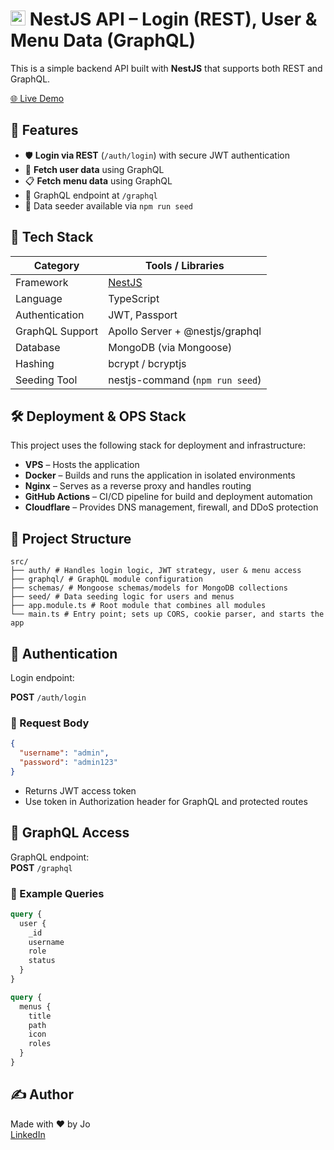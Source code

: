 # <img src="https://nestjs.com/img/logo-small.svg" alt="Nest.js logo" width="24"/> NestJS API – Login (REST), User & Menu Data (GraphQL)

This is a simple backend API built with **NestJS** that supports both REST and GraphQL.

[🌐 Live Demo](https://api-demo10.icatchu.id)

## 🔧 Features

- 🛡️ **Login via REST** (`/auth/login`) with secure JWT authentication
- 👤 **Fetch user data** using GraphQL
- 📋 **Fetch menu data** using GraphQL
- 📡 GraphQL endpoint at `/graphql`
- 🔄 Data seeder available via `npm run seed`

## 🚀 Tech Stack

| Category        | Tools / Libraries               |
| --------------- | ------------------------------- |
| Framework       | [NestJS](https://nestjs.com/)   |
| Language        | TypeScript                      |
| Authentication  | JWT, Passport                   |
| GraphQL Support | Apollo Server + @nestjs/graphql |
| Database        | MongoDB (via Mongoose)          |
| Hashing         | bcrypt / bcryptjs               |
| Seeding Tool    | nestjs-command (`npm run seed`) |

## 🛠️ Deployment & OPS Stack

This project uses the following stack for deployment and infrastructure:

- **VPS** – Hosts the application
- **Docker** – Builds and runs the application in isolated environments
- **Nginx** – Serves as a reverse proxy and handles routing
- **GitHub Actions** – CI/CD pipeline for build and deployment automation
- **Cloudflare** – Provides DNS management, firewall, and DDoS protection

## 📂 Project Structure

```
src/
├── auth/ # Handles login logic, JWT strategy, user & menu access
├── graphql/ # GraphQL module configuration
├── schemas/ # Mongoose schemas/models for MongoDB collections
├── seed/ # Data seeding logic for users and menus
├── app.module.ts # Root module that combines all modules
└── main.ts # Entry point; sets up CORS, cookie parser, and starts the app
```

## 🔐 Authentication

Login endpoint:

**POST** `/auth/login`

### 🧾 Request Body
```json
{
  "username": "admin",
  "password": "admin123"
}
```
- Returns JWT access token
- Use token in Authorization header for GraphQL and protected routes

## 🧵 GraphQL Access

GraphQL endpoint:  
**POST** `/graphql`

### 📡 Example Queries

```graphql
query {
  user {
    _id
    username
    role
    status
  }
}

query {
  menus {
    title
    path
    icon
    roles
  }
}
```

## ✍️ Author

Made with ❤️ by Jo  
[LinkedIn](https://www.linkedin.com/in/joshua-ather)
